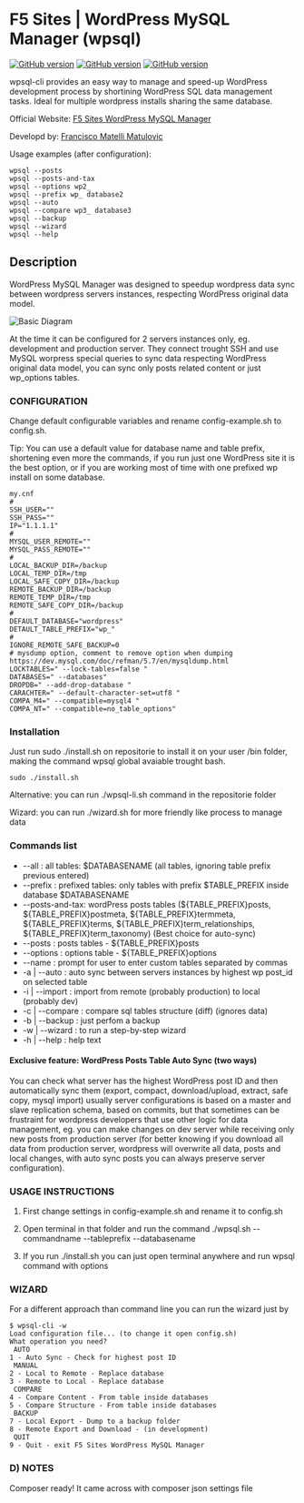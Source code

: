 # F5 Sites | WordPress MySQL Manager (wpsql)

[![GitHub version](https://img.shields.io/badge/wordpress--plugin-dev-green.svg)](https://img.shields.io/badge/wordpress--plugin-dev-red.svg) 
[![GitHub version](https://img.shields.io/badge/shell--script-dev-red.svg)](https://img.shields.io/badge/shell--script-dev-red.svg) 
[![GitHub version](https://img.shields.io/badge/wpackgist-ready-green.svg)](https://img.shields.io/badge/composer-ready-green.svg)

wpsql-cli provides an easy way to manage and speed-up WordPress development process by shortining WordPress SQL data management tasks. Ideal for multiple wordpress installs sharing the same database.

Official Website: [F5 Sites WordPress MySQL Manager](https:www.f5sites.com/wordpress-mysql-manager) 

Developd by: [Francisco Matelli Matulovic](https://www.franciscomat.com)

Usage examples (after configuration):
```
wpsql --posts
wpsql --posts-and-tax
wpsql --options wp2_
wpsql --prefix wp_ database2
wpsql --auto
wpsql --compare wp3_ database3
wpsql --backup
wpsql --wizard
wpsql --help
```

## Description

WordPress MySQL Manager was designed to speedup wordpress data sync between wordpress servers instances, respecting WordPress original data model.

![Basic Diagram](https://cdn.rawgit.com/franciscof5/wordpress-mysql-manager/eeeba0f9/wpsql-cli-basic-diagram.svg)

At the time it can be configured for 2 servers instances only, eg. development and production server. They connect trought SSH and use MySQL worpress special queries to sync data respecting WordPress original data model, you can sync only posts related content or just wp_options tables.


### CONFIGURATION
Change default configurable variables and rename config-example.sh to config.sh.

Tip: You can use a default value for database name and table prefix, shortening even more the commands, if you run just one WordPress site it is the best option, or if you are working most of time with one prefixed wp install on some database.

```
my.cnf
#
SSH_USER=""
SSH_PASS=""
IP="1.1.1.1"
#
MYSQL_USER_REMOTE=""
MYSQL_PASS_REMOTE=""
#
LOCAL_BACKUP_DIR=/backup
LOCAL_TEMP_DIR=/tmp
LOCAL_SAFE_COPY_DIR=/backup
REMOTE_BACKUP_DIR=/backup
REMOTE_TEMP_DIR=/tmp
REMOTE_SAFE_COPY_DIR=/backup
#
DEFAULT_DATABASE="wordpress"
DETAULT_TABLE_PREFIX="wp_"
#
IGNORE_REMOTE_SAFE_BACKUP=0
# mysdump option, comment to remove option when dumping https://dev.mysql.com/doc/refman/5.7/en/mysqldump.html
LOCKTABLES=" --lock-tables=false "
DATABASES=" --databases"
DROPDB=" --add-drop-database "
CARACHTER=" --default-character-set=utf8 "
COMPA_M4=" --compatible=mysql4 "
COMPA_NT=" --compatible=no_table_options"
```

### Installation

Just run sudo ./install.sh on repositorie to install it on your user /bin folder, making the command wpsql global avaiable trought bash.

```
sudo ./install.sh
```

Alternative: you can run ./wpsql-li.sh command in the repositorie folder

Wizard: you can run ./wizard.sh for more friendly like process to manage data


### Commands list

* --all          : all tables: $DATABASENAME (all tables, ignoring table prefix previous entered)
* --prefix    	 : prefixed tables: only tables with prefix $TABLE_PREFIX inside database $DATABASENAME
* --posts-and-tax: wordPress posts tables (${TABLE_PREFIX}posts, ${TABLE_PREFIX}postmeta, ${TABLE_PREFIX}termmeta, ${TABLE_PREFIX}terms, ${TABLE_PREFIX}term_relationships, ${TABLE_PREFIX}term_taxonomy) (Best choice for auto-sync)
* --posts        : posts tables - ${TABLE_PREFIX}posts
* --options      : options table - ${TABLE_PREFIX}options
* --name         : prompt for user to enter custom tables separated by commas
* -a | --auto    : auto sync between servers instances by highest wp post_id on selected table
* -i | --import  : import from remote (probably production) to local (probably dev)
* -c | --compare : compare sql tables structure (diff) (ignores data)
* -b | --backup  : just perfom a backup
* -w | --wizard  : to run a step-by-step wizard
* -h | --help    : help text
		
#### Exclusive feature: WordPress Posts Table Auto Sync (two ways)

You can check what server has the highest WordPress post ID and then automatically sync them (export, compact, download/upload, extract, safe copy, mysql import) usually server configurations is based on a master and slave replication schema, based on commits, but that sometimes can be frustraint for wordpress developers that use other logic for data management, eg. you can make changes on dev server while receiving only new posts from production server (for better knowing if you download all data from production server, wordpress will overwrite all data, posts and local changes, with auto sync posts you can always preserve server configuration).


### USAGE INSTRUCTIONS

1. First change settings in config-example.sh and rename it to config.sh

2. Open terminal in that folder and run the command ./wpsql.sh --commandname --tableprefix --databasename

3. If you run ./install.sh you can just open terminal anywhere and run wpsql command with options

### WIZARD
For a different approach than command line you can run the wizard just by
```
$ wpsql-cli -w
Load configuration file... (to change it open config.sh)
What operation you need?
 AUTO
1 - Auto Sync - Check for highest post ID
 MANUAL
2 - Local to Remote - Replace database
3 - Remote to Local - Replace database
 COMPARE
4 - Compare Content - From table inside databases
5 - Compare Structure - From table inside databases
 BACKUP
7 - Local Export - Dump to a backup folder
8 - Remote Export and Download - (in development)
 QUIT
9 - Quit - exit F5 Sites WordPress MySQL Manager

```

### D) NOTES

Composer ready! It came across with composer json settings file


